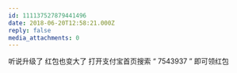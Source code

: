 ```yaml
---
id: 111137527879441496
date: 2018-06-20T12:58:21.000Z
reply: false
media_attachments: 0
---
```


听说升级了 红包也变大了 打开支付宝首页搜索 “ 7543937 ” 即可领红包

